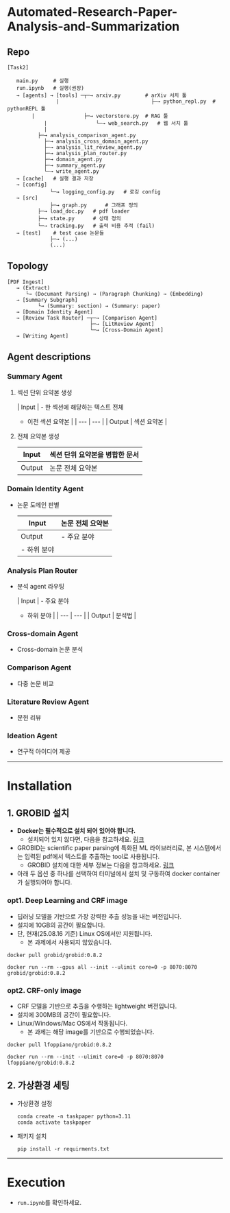 # Automated-Research-Paper-Analysis-and-Summarization

## Repo

```
[Task2]
   
   main.py     # 실행
   run.ipynb   # 실행(권장)
   → [agents] → [tools] ─┬─→ arxiv.py        # arXiv 서치 툴
				|							   ├─→ python_repl.py  # pythonREPL 툴
        |                ├─→ vectorstore.py  # RAG 툴
		    |                └─→ web_search.py   # 웹 서치 툴
		    |                
	      ├─→ analysis_comparison_agent.py
		    ├─→ analysis_cross_domain_agent.py
		    ├─→ analysis_lit_review_agent.py
		    ├─→ analysis_plan_router.py
		    ├─→ domain_agent.py
		    ├─→ summary_agent.py
		    └─→ write_agent.py
   → [cache]   # 실행 결과 저장
   → [config]
			  └─→ logging_config.py   # 로깅 config
   → [src]
			  ├─→ graph.py      # 그래프 정의
  		  ├─→ load_doc.py   # pdf loader
	      ├─→ state.py      # 상태 정의
	      └─→ tracking.py   # 출력 비용 추적 (fail)
   → [test]    # test case 논문들
			  ├─→ (...)
			  (...)
```

## Topology

```
[PDF Ingest]
   → (Extract)
      └→ (Documant Parsing) → (Paragraph Chunking) → (Embedding)
   → [Summary Subgraph]
		  └→ (Summary: section) → (Summary: paper)
   → [Domain Identity Agent]
   → [Review Task Router] ─┬─→ [Comparison Agent]
                           ├─→ [LitReview Agent]
                           └─→ [Cross-Domain Agent]
   → [Writing Agent]
```

## Agent descriptions

### Summary Agent

1. 섹션 단위 요약본 생성
    
    
    | Input | - 한 섹션에 해당하는 텍스트 전체
    - 이전 섹션 요약본 |
    | --- | --- |
    | Output | 섹션 요약본 |
2. 전체 요약본 생성
    
    
    | Input | 섹션 단위 요약본을 병합한 문서 |
    | --- | --- |
    | Output | 논문 전체 요약본 |

### Domain Identity Agent

- 논문 도메인 판별
    
    
    | Input | 논문 전체 요약본 |
    | --- | --- |
    | Output | - 주요 분야
    - 하위 분야 |

### Analysis Plan Router

- 분석 agent 라우팅
    
    
    | Input | - 주요 분야
    - 하위 분야 |
    | --- | --- |
    | Output | 분석법 |

### Cross-domain Agent

- Cross-domain 논문 분석
    
    

### Comparison Agent

- 다중 논문 비교

### Literature Review Agent

- 문헌 리뷰

### Ideation Agent

- 연구적 아이디어 제공

---

# Installation

## 1. GROBID 설치

- **Docker는 필수적으로 설치 되어 있어야 합니다.**
    - 설치되어 있지 않다면, 다음을 참고하세요. [링크](https://docs.docker.com/get-started/docker-overview/)
- GROBID는 scientific paper parsing에 특화된 ML 라이브러리로, 본 시스템에서는 입력된 pdf에서 텍스트를 추출하는 tool로 사용됩니다.
    - GROBID 설치에 대한 세부 정보는 다음을 참고하세요. [링크](https://grobid.readthedocs.io/en/latest/Grobid-docker/)
- 아래 두 옵션 중 하나를 선택하여 터미널에서 설치 및 구동하여 docker container가 실행되어야 합니다.

### opt1. **Deep Learning and CRF image**

- 딥러닝 모델을 기반으로 가장 강력한 추출 성능을 내는 버전입니다.
- 설치에 10GB의 공간이 필요합니다.
- 단, 현재(25.08.16 기준) Linux OS에서만 지원됩니다.
    - 본 과제에서 사용되지 않았습니다.

```
docker pull grobid/grobid:0.8.2
```

```
docker run --rm --gpus all --init --ulimit core=0 -p 8070:8070 grobid/grobid:0.8.2
```

### opt2. **CRF-only image**

- CRF 모델을 기반으로 추출을 수행하는 lightweight 버전입니다.
- 설치에 300MB의 공간이 필요합니다.
- Linux/Windows/Mac OS에서 작동됩니다.
    - 본 과제는 해당 image를 기반으로 수행되었습니다.

```
docker pull lfoppiano/grobid:0.8.2
```

```
docker run --rm --init --ulimit core=0 -p 8070:8070 lfoppiano/grobid:0.8.2
```

## 2. 가상환경 세팅

- 가상환경 설정
    
    ```
    conda create -n taskpaper python=3.11 
    conda activate taskpaper
    ```
    
- 패키지 설치
    
    ```
    pip install -r requirments.txt
    ```
    

---

# Execution

- `run.ipynb`를 확인하세요.
